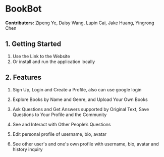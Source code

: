 <!-- End-User Documentation -->

# BookBot

<!-- intro -->

**Contributers:** Zipeng Ye, Daisy Wang, Lupin Cai, Jake Huang, Yingrong Chen

## 1. Getting Started

1. Use the Link to the Website
2. Or install and run the application locally
<!-- 1. Clone the repository: `git clone https://github.com/your-username/your-repo.git`
3. Navigate to the project directory: `cd your-repo`
4. Install dependencies: `npm install`
5. Start the application: `npm start` -->

## 2. Features

1. Sign Up, Login and Create a Profile, also can use google login
<!-- screenshots of the website -->
2. Explore Books by Name and Genre, and Upload Your Own Books

3. Ask Questions and Get Answers supported by Original Text, Save Questions to Your Profile and the Community

4. See and Interact with Other People’s Questions

5. Edit personal profile of username, bio, avatar

6. See other user's and one's own profile with username, bio, avatar and history inquiry
